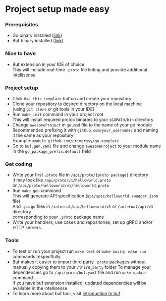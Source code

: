 # Project setup made easy

### Prerequisites

* Go binary installed ([link](https://go.dev/dl/))
* Buf binary installed ([link](https://docs.buf.build/installation))

### Nice to have

* Buf extension in your IDE of choice<br>
  This will include real-time `.proto` file linting and provide additional intellisense

### Project setup

* Click `Use this template` button and create your repository
* Clone your repository to desired directory on the local machine<br>
  (using `git clone` or git tools in your IDE)
* Run `make init` command in your project root<br>
  This will install required protoc binaries to your `$GOPATH/bin` directory
* Change `awesomeProject` in `go.mod` file to the name of your go module<br>
  Recommended prefixing it with `github.com/your_username/` and naming it the same as your repository<br>
  Example: `module github.com/grimerssy/go-template`
* Go to `buf.gen.yaml` file and change `awesomeProject` to your module name in the `go_package_prefix.default` field

### Get coding

* Write your first `.proto` file in `/api/proto/{proto package}` directory<br>
  It may look like `/api/proto/v1/helloworld.proto`<br>
  or `/api/proto/helloworld/v1/helloworld.proto`
* Run `make gen` command<br>
  This will generate API specification (`api/spec/helloworld.swagger.json` file)<br>
  And `.pb.go` files in `/internal/api/helloworld/v1` or `/internal/api/v1` directory<br>
  corresponding to your `.proto` package name
* Write your handlers, use cases and repositories, set up gRPC and/or HTTP servers

### Tools

* To test or run your project run `make test` or `make build; make run` commands respectfully
* Buf makes it easier to import third party `.proto` packages without manually copying them to your `/third_party` folder
  To manage your dependencies go to `/api/proto/buf.yaml` file and run `make update` command<br>
  If you have buf extension installed, updated dependencies will be available in the intellisense
* To learn more about buf tool, visit [introduction to buf](https://docs.buf.build/introduction)